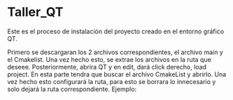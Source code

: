 # Taller_QT

Este es el proceso de instalación del proyecto creado en el entorno gráfico QT.

Primero se descargaran los 2 archivos correspondientes, el archivo main y el Cmakelist.
Una vez hecho esto, se extrae los archivos en la ruta que deseee.
Posteriormente, abrira QT y en edit, dará click derecho, load project.
En esta parte tendra que buscar el archivo CmakeList y abrirlo. Una vez hecho esto
configurará la ruta, para esto se borrara lo innecesario y solo dejará la ruta correspondiente.
Ejemplo: 
